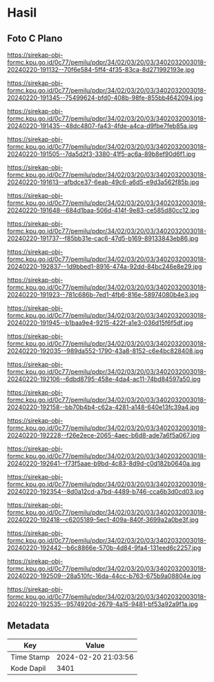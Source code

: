 # Hasil

## Foto C Plano

https://sirekap-obj-formc.kpu.go.id/0c77/pemilu/pdpr/34/02/03/20/03/3402032003018-20240220-191132--70f6e584-5ff4-4f35-83ca-8d271992193e.jpg

https://sirekap-obj-formc.kpu.go.id/0c77/pemilu/pdpr/34/02/03/20/03/3402032003018-20240220-191345--75499624-bfd0-408b-98fe-855bb4642094.jpg

https://sirekap-obj-formc.kpu.go.id/0c77/pemilu/pdpr/34/02/03/20/03/3402032003018-20240220-191435--48dc4807-fa43-4fde-a4ca-d9fbe7feb85a.jpg

https://sirekap-obj-formc.kpu.go.id/0c77/pemilu/pdpr/34/02/03/20/03/3402032003018-20240220-191505--7da5d2f3-3380-41f5-ac6a-89b8ef90d6f1.jpg

https://sirekap-obj-formc.kpu.go.id/0c77/pemilu/pdpr/34/02/03/20/03/3402032003018-20240220-191613--afbdce37-6eab-49c6-a6d5-e9d3a562f85b.jpg

https://sirekap-obj-formc.kpu.go.id/0c77/pemilu/pdpr/34/02/03/20/03/3402032003018-20240220-191648--684d1baa-506d-414f-9e83-ce585d80cc12.jpg

https://sirekap-obj-formc.kpu.go.id/0c77/pemilu/pdpr/34/02/03/20/03/3402032003018-20240220-191737--f85bb31e-cac6-47d5-b169-89133843eb86.jpg

https://sirekap-obj-formc.kpu.go.id/0c77/pemilu/pdpr/34/02/03/20/03/3402032003018-20240220-192837--1d9bbed1-8916-474a-92dd-84bc246e8e29.jpg

https://sirekap-obj-formc.kpu.go.id/0c77/pemilu/pdpr/34/02/03/20/03/3402032003018-20240220-191923--781c686b-7ed1-4fb6-816e-58974080b4e3.jpg

https://sirekap-obj-formc.kpu.go.id/0c77/pemilu/pdpr/34/02/03/20/03/3402032003018-20240220-191945--b1baa9e4-9215-422f-a1e3-036d15f6f5df.jpg

https://sirekap-obj-formc.kpu.go.id/0c77/pemilu/pdpr/34/02/03/20/03/3402032003018-20240220-192035--989da552-1790-43a8-8152-c6e4bc828408.jpg

https://sirekap-obj-formc.kpu.go.id/0c77/pemilu/pdpr/34/02/03/20/03/3402032003018-20240220-192106--6dbd8795-458e-4da4-ac11-74bd84597a50.jpg

https://sirekap-obj-formc.kpu.go.id/0c77/pemilu/pdpr/34/02/03/20/03/3402032003018-20240220-192158--bb70b4b4-c62a-4281-a148-640e13fc39a4.jpg

https://sirekap-obj-formc.kpu.go.id/0c77/pemilu/pdpr/34/02/03/20/03/3402032003018-20240220-192228--f26e2ece-2065-4aec-b6d8-ade7a6f5a067.jpg

https://sirekap-obj-formc.kpu.go.id/0c77/pemilu/pdpr/34/02/03/20/03/3402032003018-20240220-192641--f73f5aae-b9bd-4c83-8d9d-c0d182b0640a.jpg

https://sirekap-obj-formc.kpu.go.id/0c77/pemilu/pdpr/34/02/03/20/03/3402032003018-20240220-192354--8d0a12cd-a7bd-4489-b746-cca6b3d0cd03.jpg

https://sirekap-obj-formc.kpu.go.id/0c77/pemilu/pdpr/34/02/03/20/03/3402032003018-20240220-192418--c6205189-5ec1-409a-840f-3699a2a0be3f.jpg

https://sirekap-obj-formc.kpu.go.id/0c77/pemilu/pdpr/34/02/03/20/03/3402032003018-20240220-192442--b6c8866e-570b-4d84-9fa4-131eed6c2257.jpg

https://sirekap-obj-formc.kpu.go.id/0c77/pemilu/pdpr/34/02/03/20/03/3402032003018-20240220-192509--28a510fc-16da-44cc-b763-675b9a08804e.jpg

https://sirekap-obj-formc.kpu.go.id/0c77/pemilu/pdpr/34/02/03/20/03/3402032003018-20240220-192535--9574920d-2679-4a15-9481-bf53a92a9f1a.jpg


## Metadata

| Key        | Value               |
| ---------- | ------------------- |
| Time Stamp | 2024-02-20 21:03:56 |
| Kode Dapil | 3401                |



